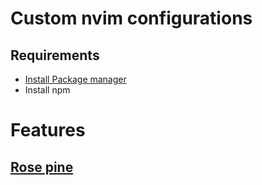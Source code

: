 # Custom nvim configurations

## Requirements

* [Install Package manager](https://github.com/savq/paq-nvim)
* Install npm

# Features

## [Rose pine](https://github.com/rose-pine/neovim)

